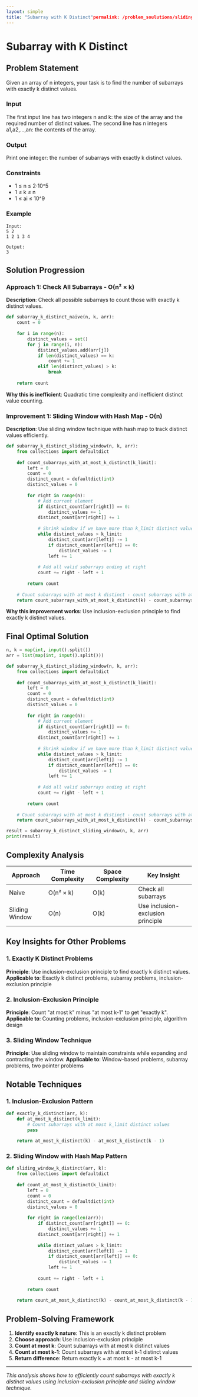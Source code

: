 ```yaml
---
layout: simple
title: "Subarray with K Distinct"permalink: /problem_soulutions/sliding_window/subarray_with_k_distinct_analysis
---
```



# Subarray with K Distinct

## Problem Statement
Given an array of n integers, your task is to find the number of subarrays with exactly k distinct values.

### Input
The first input line has two integers n and k: the size of the array and the required number of distinct values.
The second line has n integers a1,a2,…,an: the contents of the array.

### Output
Print one integer: the number of subarrays with exactly k distinct values.

### Constraints
- 1 ≤ n ≤ 2⋅10^5
- 1 ≤ k ≤ n
- 1 ≤ ai ≤ 10^9

### Example
```
Input:
5 2
1 2 1 3 4

Output:
3
```

## Solution Progression

### Approach 1: Check All Subarrays - O(n² × k)
**Description**: Check all possible subarrays to count those with exactly k distinct values.

```python
def subarray_k_distinct_naive(n, k, arr):
    count = 0
    
    for i in range(n):
        distinct_values = set()
        for j in range(i, n):
            distinct_values.add(arr[j])
            if len(distinct_values) == k:
                count += 1
            elif len(distinct_values) > k:
                break
    
    return count
```

**Why this is inefficient**: Quadratic time complexity and inefficient distinct value counting.

### Improvement 1: Sliding Window with Hash Map - O(n)
**Description**: Use sliding window technique with hash map to track distinct values efficiently.

```python
def subarray_k_distinct_sliding_window(n, k, arr):
    from collections import defaultdict
    
    def count_subarrays_with_at_most_k_distinct(k_limit):
        left = 0
        count = 0
        distinct_count = defaultdict(int)
        distinct_values = 0
        
        for right in range(n):
            # Add current element
            if distinct_count[arr[right]] == 0:
                distinct_values += 1
            distinct_count[arr[right]] += 1
            
            # Shrink window if we have more than k_limit distinct values
            while distinct_values > k_limit:
                distinct_count[arr[left]] -= 1
                if distinct_count[arr[left]] == 0:
                    distinct_values -= 1
                left += 1
            
            # Add all valid subarrays ending at right
            count += right - left + 1
        
        return count
    
    # Count subarrays with at most k distinct - count subarrays with at most (k-1) distinct
    return count_subarrays_with_at_most_k_distinct(k) - count_subarrays_with_at_most_k_distinct(k - 1)
```

**Why this improvement works**: Use inclusion-exclusion principle to find exactly k distinct values.

## Final Optimal Solution

```python
n, k = map(int, input().split())
arr = list(map(int, input().split()))

def subarray_k_distinct_sliding_window(n, k, arr):
    from collections import defaultdict
    
    def count_subarrays_with_at_most_k_distinct(k_limit):
        left = 0
        count = 0
        distinct_count = defaultdict(int)
        distinct_values = 0
        
        for right in range(n):
            # Add current element
            if distinct_count[arr[right]] == 0:
                distinct_values += 1
            distinct_count[arr[right]] += 1
            
            # Shrink window if we have more than k_limit distinct values
            while distinct_values > k_limit:
                distinct_count[arr[left]] -= 1
                if distinct_count[arr[left]] == 0:
                    distinct_values -= 1
                left += 1
            
            # Add all valid subarrays ending at right
            count += right - left + 1
        
        return count
    
    # Count subarrays with at most k distinct - count subarrays with at most (k-1) distinct
    return count_subarrays_with_at_most_k_distinct(k) - count_subarrays_with_at_most_k_distinct(k - 1)

result = subarray_k_distinct_sliding_window(n, k, arr)
print(result)
```

## Complexity Analysis

| Approach | Time Complexity | Space Complexity | Key Insight |
|----------|----------------|------------------|-------------|
| Naive | O(n² × k) | O(k) | Check all subarrays |
| Sliding Window | O(n) | O(k) | Use inclusion-exclusion principle |

## Key Insights for Other Problems

### 1. **Exactly K Distinct Problems**
**Principle**: Use inclusion-exclusion principle to find exactly k distinct values.
**Applicable to**: Exactly k distinct problems, subarray problems, inclusion-exclusion principle

### 2. **Inclusion-Exclusion Principle**
**Principle**: Count "at most k" minus "at most k-1" to get "exactly k".
**Applicable to**: Counting problems, inclusion-exclusion principle, algorithm design

### 3. **Sliding Window Technique**
**Principle**: Use sliding window to maintain constraints while expanding and contracting the window.
**Applicable to**: Window-based problems, subarray problems, two pointer problems

## Notable Techniques

### 1. **Inclusion-Exclusion Pattern**
```python
def exactly_k_distinct(arr, k):
    def at_most_k_distinct(k_limit):
        # Count subarrays with at most k_limit distinct values
        pass
    
    return at_most_k_distinct(k) - at_most_k_distinct(k - 1)
```

### 2. **Sliding Window with Hash Map Pattern**
```python
def sliding_window_k_distinct(arr, k):
    from collections import defaultdict
    
    def count_at_most_k_distinct(k_limit):
        left = 0
        count = 0
        distinct_count = defaultdict(int)
        distinct_values = 0
        
        for right in range(len(arr)):
            if distinct_count[arr[right]] == 0:
                distinct_values += 1
            distinct_count[arr[right]] += 1
            
            while distinct_values > k_limit:
                distinct_count[arr[left]] -= 1
                if distinct_count[arr[left]] == 0:
                    distinct_values -= 1
                left += 1
            
            count += right - left + 1
        
        return count
    
    return count_at_most_k_distinct(k) - count_at_most_k_distinct(k - 1)
```

## Problem-Solving Framework

1. **Identify exactly k nature**: This is an exactly k distinct problem
2. **Choose approach**: Use inclusion-exclusion principle
3. **Count at most k**: Count subarrays with at most k distinct values
4. **Count at most k-1**: Count subarrays with at most k-1 distinct values
5. **Return difference**: Return exactly k = at most k - at most k-1

---

*This analysis shows how to efficiently count subarrays with exactly k distinct values using inclusion-exclusion principle and sliding window technique.* 